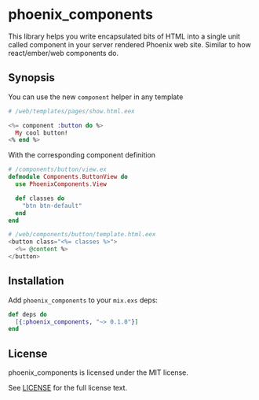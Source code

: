 # phoenix_components

This library helps you write encapsulated bits of HTML into a single unit called component in your server rendered Phoenix web site. Similar to how react/ember/web components do.

## Synopsis

You can use the new `component` helper in any template

```eex
# /web/templates/pages/show.html.eex

<%= component :button do %>
  My cool button!
<% end %>
```

With the corresponding component definition

```ex
# /components/button/view.ex
defmodule Components.ButtonView do
  use PhoenixComponents.View

  def classes do
    "btn btn-default"
  end
end
```

```eex
# /web/components/button/template.html.eex
<button class="<%= classes %>">
  <%= @content %>
</button>
```

## Installation

Add `phoenix_components` to your `mix.exs` deps:

```elixir
def deps do
  [{:phoenix_components, "~> 0.1.0"}]
end
```

## License

phoenix_components is licensed under the MIT license.

See [LICENSE](./LICENSE) for the full license text.
